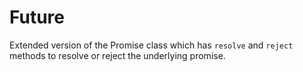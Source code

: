 # Future

Extended version of the Promise class which has `resolve` and `reject` methods to resolve or reject the underlying promise.

